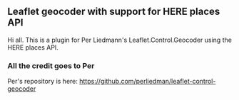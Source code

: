 ## Leaflet geocoder with support for HERE places API
Hi all. This is a plugin for Per Liedmann's Leaflet.Control.Geocoder using the HERE places API.

### All the credit goes to Per
Per's repository is here:
https://github.com/perliedman/leaflet-control-geocoder
